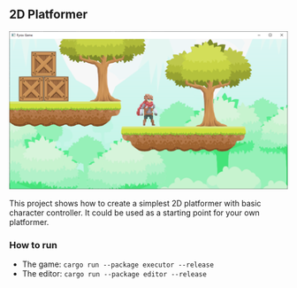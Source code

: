 ## 2D Platformer

![Screenshot](screenshots/screenshot.png)

This project shows how to create a simplest 2D platformer with basic character controller. It could be used as a 
starting point for your own platformer.

### How to run

- The game: `cargo run --package executor --release`
- The editor: `cargo run --package editor --release`
